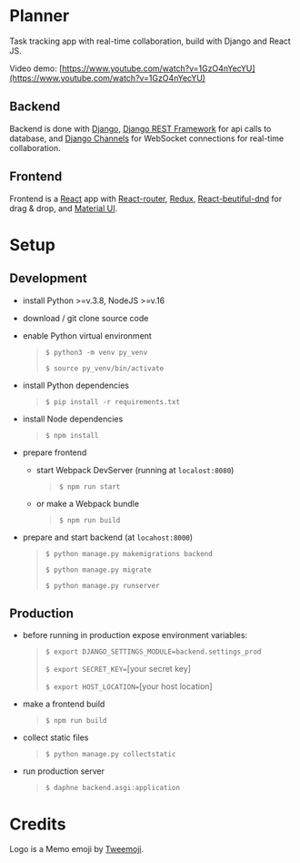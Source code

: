 # Planner

Task tracking app with real-time collaboration, build with Django and React JS.

Video demo: [https://www.youtube.com/watch?v=1GzO4nYecYU](https://www.youtube.com/watch?v=1GzO4nYecYU)

## Backend

Backend is done with [Django](https://www.djangoproject.com/), [Django REST Framework](https://www.django-rest-framework.org/) for api calls to database, and [Django Channels](https://channels.readthedocs.io/en/stable/) for WebSocket connections for real-time collaboration.

## Frontend

Frontend is a [React](https://reactjs.org/) app with [React-router](https://reactrouter.com/), [Redux](https://redux.js.org/), [React-beutiful-dnd](https://www.npmjs.com/package/react-beautiful-dnd) for drag & drop, and [Material UI](https://mui.com/).

# Setup

## Development

- install Python >=v.3.8, NodeJS >=v.16

- download / git clone source code

- enable Python virtual environment

  > `$ python3 -m venv py_venv`
  >
  > `$ source py_venv/bin/activate`

- install Python dependencies

  > `$ pip install -r requirements.txt`

- install Node dependencies

  > `$ npm install`

- prepare frontend

  - start Webpack DevServer (running at `localost:8080`)

    > `$ npm run start`

  - or make a Webpack bundle
    > `$ npm run build`

- prepare and start backend (at `locahost:8000`)
  > `$ python manage.py makemigrations backend`
  >
  > `$ python manage.py migrate`
  >
  > `$ python manage.py runserver`

## Production

- before running in production expose environment variables:

  > `$ export DJANGO_SETTINGS_MODULE=backend.settings_prod`
  >
  > `$ export SECRET_KEY=`[your secret key]
  >
  > `$ export HOST_LOCATION=`[your host location]

- make a frontend build

  > `$ npm run build`

- collect static files

  > `$ python manage.py collectstatic`

- run production server
  > `$ daphne backend.asgi:application`

# Credits

Logo is a Memo emoji by [Tweemoji](https://twemoji.twitter.com/).
